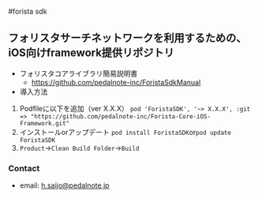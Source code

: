 #forista sdk

## フォリスタサーチネットワークを利用するための、iOS向けframework提供リポジトリ

- フォリスタコアライブラリ簡易説明書
  - https://github.com/pedalnote-inc/ForistaSdkManual
- 導入方法

1. Podfileに以下を追加（ver X.X.X）
`pod 'ForistaSDK', '~> X.X.X', :git => "https://github.com/pedalnote-inc/Forista-Core-iOS-Framework.git"`
2. インストールorアップデート
`pod install ForistaSDK`or`pod update ForistaSDK`
3. `Product`->`Clean Build Folder`->`Build`

### Contact

- email: h.saijo@pedalnote.jp
